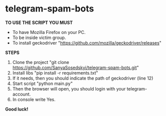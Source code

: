 # telegram-spam-bots

**TO USE THE SCRIPT YOU MUST**
- To have Mozilla Firefox on your PC.
- To be inside victim group.
- To install geckodriver "https://github.com/mozilla/geckodriver/releases"

**STEPS**
1. Clone the project "git clone https://github.com/SanyaSosedskyi/telegram-spam-bots.git"
2. Install libs "pip install -r requirements.txt"
3. If it needs, then you should indicate the path of geckodriver (line 12)
4. Start script "python main.py"
5. Then the browser will open, you should login with your telegram-account.
6. In console write Yes.

**Good luck!**
